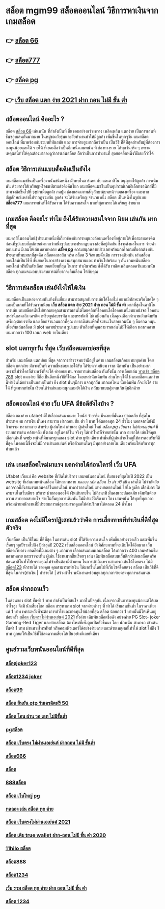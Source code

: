 # สล็อต mgm99 สล็อตออนไลน์  วิธีการหาเงินจาก เกมสล็อต

## 👉 [สล็อต 66](https://m.gamblerape.com/login?action=register)
## 👉 [สล็อต777](https://www.gamblerape.com/)
## 👉 [สล็อต pg](https://m.gamblerape.com/login?action=register)
## 👉 [เว็บ สล็อต แตก ง่าย 2021 ฝาก ถอน ไม่มี ขั้น ต่ำ](https://m.gamblerape.com/login?action=login)

## สล็อตออนไลน์  คืออะไร ?

สล็อต   [สล็อต 66](https://www.gamblerape.com/) เล่นพนัน ที่กำลังเป็นที่ ชื่นชอบอย่างกว้างขวาง  เพลิดเพลิน  แตกง่าย  เป็นการเล่นที่ ชื่นชอบเล่นกันมากมาย ในหมู่ของวัยรุ่นและวัยทำงานทำให้มีลูกค้า เพิ่มขึ้นในทุกๆวัน เกมสล็อตออนไลน์ ที่มาพร้อมกับระบบที่ทันสมัย และ การจ่ายสูงมากถือว่าเป็น เป็นวิธี ที่ดีที่สุดสำหรับผู้ที่ต้องการ ลงทุนน้อยและได้ รายได้ ที่เยอะถือว่าเป็นอีกหนึ่งเกมพนัน ที่ ช่องทางรวย ได้ทุกวันจริง ๆ เพราะเหตุผลนี้ทำให้คุณต้องมาลองดูว่าการเล่นสล็อต ถือว่าเป็นการทำงานที่ สุดยอดอีกหนึ่งวิธีเลยก็ว่าได้


## สล็อต  วิธีการเล่นแบบดั้งเดิมเป็นยังไง

 เกมสล็อตแมชชีนเป็นเครื่องพนันชนิดหนึ่ง มักพบในอาร์เคด ผับ และคาสิโน อนุญาตให้ลูกค้า  การเดิมพัน ด้วยการใส่เหรียญหรือธนบัตรแล้วดึงคันโยก  เกมสล็อตแมชชีนเป็นอุปกรณ์เกมอิเล็กทรอนิกส์ที่มีสามวงล้อขึ้นไปที่ spinเมื่อลูกค้า กดปุ่ม ช่องแสดงภาพสัญลักษณ์บนหน้าจอของเครื่อง และหากสัญลักษณ์เหล่านี้ปรากฏรวมกัน ลูกค้า จะได้รับเหรียญ จำนวนหนึ่ง สล็อต เป็นหนึ่งในรูปแบบ **สล็อต777**  เกมการพนันที่ได้รับความ  ได้รับความสนใจ มากที่สุดเพราะได้เหรียญ ง่ายมาก


##  เกมสล็อต คืออะไร ทำไม ถึงได้รับความสนใจจาก นิยม เล่นกัน มากที่สุด 

เกมคาสิโนออนไลน์}ประเภทหนึ่งที่เกี่ยวข้องกับการหมุนวงล้อบนเครื่องที่อยู่ภายใต้เพื่อสะสมเครดิตก่อนที่รูปแบบสัญลักษณ์มากกว่าหนึ่งรูปแบบจะปรากฏบนวงล้อที่อยู่ติดกัน ซึ่งจะส่งผลในการ จ่ายค่าตอบแทน  มีเกมให้เล่นหลากหลาย ***สล็อต pg*** ความสนุกหลายประเภทพร้อมกลไกเกมที่แตกต่างกัน ประเภทที่พบมากที่สุดคือ สล็อตคลาสสิก หรือ สล็อต 3 รีลแบบดั้งเดิม  การวางเดิมพัน เล่นสล็อต ออนไลน์เป็นวิธีที่ ชั้นยอดในการสร้างความสนุกสนานและ ทำเงินไปพร้อม ๆ กัน เกมพนันสล็อตออนไลน์ ฟรีเป็นตัวเลือก ยอดเยี่ยมที่สุด ในการ ทำเงินพร้อมทั้งได้รับ เพลิดเพลินตลอดวันเกมพนันสล็อต ทุกเกมจะมอบประสบการณ์ที่ยากจะลืมเลือน ให้กับคุณ


## วิธีการเล่นสล็อต เล่นยังไงให้ได้เงิน
 เกมสล็อตเป็นแหล่งความบันเทิงชั้นเยี่ยม สามารถสนุกกับการเล่นได้โดยไม่ อยากมีทักษะหรือโชคใด ๆ และเป็นเกมที่ได้รับความนิยม **เว็บ สล็อต แตก ง่าย 2021 ฝาก ถอน ไม่มี ขั้น ต่ำ** มากที่สุดในคาสิโน  การเล่น เกมสล็อตนั้นไม่ยากเลยคุณสามารถเล่นได้โดยคลิกที่ไอคอนใดไอคอนหนึ่งบนหน้าจอ ไอคอนเหล่านี้แสดงถึง เครดิต  เหรียญต่อบรรทัด และบรรทัดที่ ไม่เหมือนกัน  เมื่อคุณเลือกจำนวนเงินเดิมพัน   เหรียญต่อบรรทัด และเลือกจำนวนแถวที่คุณ อยากมีเล่นเพื่อที่จะชนะในรอบเกมนั้น ๆ ก็แค่กด  หมุน  เพื่อเริ่มเล่นสล็อต มี slot หลายประเภท รูปแบบ ตัวเลือกที่คุณสามารถเล่นได้มีให้เลือก หลากหลาย เกมมากกว่า 100 เกมภ web ายในเดียว

##  slot  แตกทุกวัน ที่สุด เว็บสล็อตแตกบ่อยที่สุด

สำหรับ เกมสล็อต แตกบ่อย ที่สุด จากการสำรวจพบว่ามีอยู่ในค่าย เกมสล็อตเกือบแทบทุกค่าย โดยสล็อต แตกง่าย  มักจะเป็นที่ ความชื่นชอบและได้รับ  ได้รับความนิยม เจาก นักพนัน  เป็นอย่างมาก  เพราะไม่ว่าใครก็ต่างหวังที่จะได้ ค่าตอบแทน จากการเล่นสล็อต กันทั้งนั้น การเลือกเล่น [ทางเข้า สล็อต 789](https://m.gamblerape.com/login?action=login) slot แตกง่าย  ก็ถือเป็นอีกหนึ่งวิธีที่ได้ผล โดยเหล่านักเดิมพัน  ส่วนใหญ่ได้ใช้ เกมสล็อตแตกง่าย นี้ทำเงินได้อย่างเป็นกอบเป็นกำ ยิ่ง slot นั้นๆมีการ แจกทุกวัน มากแค่ไหน นักเดิมพัน  ก็จะยิ่งได้ รายได้ ที่สูงมากเท่านั้น เรียกได้ว่าเล่นเกมสนุกแถมยังได้เงิน  กลับมาแบบคุ้มจนเกินคุ้มอีกด้วย


## สล็อตออนไลน์ ค่าย เว็บ UFA มีข้อดียังไงบ้าง ?

สล็อต ของค่าย ufabet มีให้เลือกเล่นมากมาย โบนัส  จ่ายจริง มีระบบที่มั่นคง ปลอดภัย  ที่สุดในประเทศ  งบ การเงิน มั่นคง สามารถ  ฝากถอน ขั้น ต่ํา 1 บาท ได้ตลอดทุก 24 ชั่วโมง นอกจากนี้ยังมีกิจกรรม หลากหลาย สำหรับ ผู้เล่นใหม่ เก่าและ ผู้เล่นใหม่ ใหม่ *สล็อต pg เว็บตรง ไม่ผ่านเอเย่นต์* มีระบบการเล่น  คล้ายคลึง  นั่งเล่น อยู่ในคาสิโน  จริงๆ ได้เท่าไหร่ก็จ่ายเท่านั้น หาก อยากได้ เล่นให้คุณเลือกเล่นที่ web พนันที่มีมาตรฐานของ slot ค่าย ยูฟ่า เดียวเท่านั้นที่ผู้เล่นส่วนใหญ่ให้การตอบรับที่ดีที่สุด ในตอนนี้ซึ่งจะไม่มีการผ่านเอเย่นต์ หรือตัวแทนใดๆ มีทุกอย่างภายใน เดียวพร้อมให้บริการทุกท่านแล้ว


## เล่น เกมสล็อตใหม่มาแรง แตกง่ายได้ก่อนใครที่  เว็บ UFA

 Ufabet เว็บแม่  คือ website ที่เปิดให้บริการ เกมพนันออนไลน์ ที่มาแรงที่สุดในปี 2022 เป็น website ที่เล่นเกมพนันสล็อต ได้หลากหลาย *ทดลอง เล่น สล็อต โร ม่า ฟรี* ชนิด  เล่นได้ ไม่จำกัดวัย นอกจากนี้ยังสามารถเล่นคาสิโนออนไลน์ บาคาร่าออนไลน์ แทงบอลออนไลน์ ไฮโล รูเล็ต เสือมังกร ได้ครบจบในเว็บเดียว บริการ ฝากถอนออโต้  เงินเข้าภายใน  ไม่ถึงนาที มั่นคงและปลอดภัย เดิมพันด้วยความ สบายอกสบายใจ  จ่ายไม่อั้นทุกการเดิมพัน ไม่มีประวัติเรื่องกา โกง เล่นพนัน ได้ทุกที่ทุกเวลา พร้อมด้วยพนักงานที่มีประสบการณ์สูงสามารถดูแลให้คำปรึกษาได้ตลอด 24 ชั่วโมง


##  เกมสล็อต คงไม่มีใครปฏิเสธแล้วว่าคือ การเสี่ยงทายที่ทำเงินที่ดีที่สุดตัวจริง

เว็บสล็อต เป็นวิธีใหม่  ที่ดีที่สุด ในการเล่น slot ที่ได้รับความ สนใจ  เพิ่มขึ้นอย่างรวดเร็ว และเพิ่มขึ้นเรื่อยๆ ทุกปีรวมไปถึง ปีล่าสุดปี 2022 เว็บสล็อตออนไลน์  ยังมีศักยภาพที่จะเติบโตได้อีกมาก เว็บสล็อตเว็บตรง  ยอดฮิตที่มีเกมต่าง ๆ มากมาย เลือกเล่นเกมนเกมสล็อต ได้มากกว่า 400 เกมพร้อมธีมหลากหลาย และเราจะเห็น ผู้เล่น ใช้งานมากขึ้นเรื่อยๆ เล่น เดิมพันสล็อตบนเว็บดีกว่าบ่อนสล็อตหรือบ่อนคาสิโนทั่วไปเพราะคุณไม่จำเป็นต้องมีตัวแทน ในการเข้าถึงเพราะสามารถเล่นได้โดยตรง ไม่มี [สล็อต123](https://m.gamblerape.com/login?action=login) หักรายได้ ของคุณ คุณสามารถทำเงิน ได้มากขึ้นโดยไปที่เว็บไซต์โดยตรง สล็อต เป็นวิธีที่ดีที่สุด ในการ{ทำเงิน | ทำรายได้ | สร้างกำไร พนักงานพร้อมดูแลทุกเวลาจ่ายตรงทุกการเล่นแน่น

## สล็อต ฝากถอนเร็ว 

ในส่วนของ slot ขั้นต่ำ   1 บาท กำลังเป็นที่สนใจ มากในปัจจุบัน เนื่องจากเป็นการลงทุนน้อยแต่ได้ผลกำไรสูง จึงมี นักเสี่ยงโชค สล็อต สรรหาเกม slot จากค่ายต่างๆ ที่ ทำได้  เริ่มเล่นขั้นต่ำ   ในราคาเพียงแค่ 1 บาท เพราะหวังที่จะต้องการกำไรและขาดทุนให้น้อยที่สุด สล็อต  น้อยกว่า   1 บาทนั้นมีให้เห็นอยู่ บ่อยครั้ง  [สล็อต เว็บตรงไม่ผ่านเอเย่นต์ 2021](https://m.gamblerape.com/login?action=register) ทั้งค่าย เดิมพันสล็อตชื่อดัง อย่างค่าย PG Slot- joker Gaming-Red Tiger และค่ายสล็อต น้องใหม่ที่เพิ่งถูกเปิดตัวขึ้นมา โดย นักพนัน  สามารถ เข้าเล่นขั้นต่ำ  1 บาท ผ่านทางโทรศัพท์ หรือคอมพิวเตอร์ได้อย่างง่ายดาย และด้วยเหตุผลนี้ทำให้ slot  ไม่ถึง  1 บาท ถูกยกให้เป็นวิธีที่ใช้ลดความเสี่ยงได้เป็นอย่างดีเลยทีเดียว


## ศูนย์รวมเว็บพนันออนไลน์ที่ดีที่สุด

### [สล็อตjoker123](https://atom.io/themes/สมัครเว็บตรง%20คาสิโนออนไลน์1688%20อันดับ1%20ล่าสุด2022%20สล็อต%20joker%20บาคาร่า%20แทงบอลออนไลน์%20เล่นครบ%20จบที่เว็บเดียว)
### [สล็อต1234 joker](https://atom.io/themes/สมัครคาสิโนออนไลน์%20แบบฟรีๆ%20ล่าสุด2022%20สล็อต%20บาคาร่า%20แทงบอลออนไลน์%20หวย%20ยิงปลา%20เกมไพ่%20เล่นครบ%20จบที่เว็บเดียว)
### [สล็อต99](https://atom.io/themes/สมัครเว็บตรง%20คาสิโนออนไลน์1688%20อันดับ1%20ล่าสุด2022%20สล็อต%20ยืนยัน%20otp%20รับเครดิตฟรี%2050%20บาคาร่า%20แทงบอลออนไลน์%20ครบทุกวงจรในที่เดียว)
### [สล็อต ยืนยัน otp รับเครดิตฟรี 50](https://atom.io/themes/สมัครคาสิโนออนไลน์%20แบบฟรีๆ%20ล่าสุด2022%20สล็อต%20เติม%20true%20wallet%20ฝาก-ถอน%20ไม่มี%20ขั้น%20ต่ํา%202020%20บาคาร่า%20เกมไพ่%20ยิงปลา%20หวย%20แทงบอลออนไลน์%20เล่นครบ%20จบที่เว็บเดียว)
### [สล็อต โอน ผ่าน วอ เลท ไม่มีขั้นต่ำ](https://atom.io/themes/สมัครคาสิโนออนไลน์%20แบบฟรีๆ%20ล่าสุด2022%20สล็อต%20888%20ฟรีเครดิต%2050%20บาคาร่า%20เกมไพ่%20แทงบอลออนไลน์%20หวย%20ยิงปลา%20เล่นครบ%20จบที่เว็บเดียว)
### [pgสล็อต](https://atom.io/themes/สมัครคาสิโนออนไลน์%20แบบฟรีๆ%20ล่าสุด2022%20888สล็อต%20บาคาร่า%20แทงบอลออนไลน์%20หวย%20ยิงปลา%20เกมไพ่%20เล่นครบ%20จบที่เว็บเดียว)
### [สล็อต เว็บตรง ไม่ผ่านเอเย่นต์ ฝากถอน ไม่มี ขั้นต่ำ](https://atom.io/themes/สมัคร%20คาสิโนออนไลน์เว็บตรง%20เว็บ%20รวม%20สล็อต%20ทุก%20ค่าย%20ฝาก%20ถอน%20ไม่มี%20ขั้น%20ต่ํา%20ทดลองเล่นสล็อตทุกค่าย%20ใหม่ล่าสุด2022)
### [สล็อต666](https://atom.io/themes/สมัครคาสิโนออนไลน์%20แบบฟรีๆ%20ล่าสุด2022%20pg%20สล็อต%20บาคาร่า%20แทงบอลออนไลน์%20หวย%20ยิงปลา%20เกมไพ่%20เล่นครบ%20จบที่เว็บเดียว)
### [สล็อต](https://atom.io/themes/สมัครเว็บตรง%20คาสิโนออนไลน์1688%20อันดับ1%20ล่าสุด2022%20slotxo%20สล็อต%20ฝาก10รับ100%20บาคาร่า%20แทงบอลออนไลน์)
### [888สล็อต](https://atom.io/themes/สมัครเว็บตรง%20คาสิโนออนไลน์1688%20อันดับ1%20ล่าสุด2022%20สล็อต%20เติม%20true%20wallet%20ฝาก%20ถอน%20ไม่มี%20ขั้น%20ต่ํา%202021%20บาคาร่า%20แทงบอลออนไลน์%20ครบทุกวงจรในที่เดียว)
### [สล็อต เว็บใหญ่ pg](https://atom.io/themes/สมัคร%20สล็อตออนไลน์%20เว็บตรง%20true%20wallet%20สล็อต%20ฝาก10รับ100%20วอ%20เลท%20ทดลองเล่นสล็อตทุกค่าย%20ใหม่ล่าสุด2022)
### [ทดลอง เล่น สล็อต ทุก ค่าย](https://atom.io/themes/สมัครคาสิโนออนไลน์%20แบบฟรีๆ%20ล่าสุด2022%20สล็อตroyal%20บาคาร่า%20แทงบอลออนไลน์%20หวย%20ยิงปลา%20เกมไพ่%20เล่นครบ%20จบที่เว็บเดียว)
### [สล็อต เว็บตรงไม่ผ่านเอเย่นต์ 2021](https://atom.io/themes/สมัครเว็บตรง%20คาสิโนออนไลน์1688%20อันดับ1%20ล่าสุด2022%20สล็อตxo%20888%20บาคาร่า%20แทงบอลออนไลน์%20หวย%20เล่นครบ%20จบที่เว็บเดียว)
### [สล็อต เติม true wallet ฝาก-ถอน ไม่มี ขั้น ต่ํา 2020](https://atom.io/themes/สมัครเว็บตรง%20คาสิโนออนไลน์1688%20อันดับ1%20ล่าสุด2022%20สล็อต789%20บาคาร่า%20แทงบอลออนไลน์)
### [11hilo สล็อต](https://atom.io/themes/สมัครเว็บตรง%20คาสิโนออนไลน์1688%20อันดับ1%20ล่าสุด2022%20สล็อต%20โอน%20ผ่าน%20วอ%20เลท%20ไม่มีขั้นต่ำ%20บาคาร่า%20แทงบอลออนไลน์%20เล่นครบ%20จบที่เว็บเดียว)
### [สล็อต888](https://atom.io/themes/สมัคร%20คาสิโนออนไลน์เว็บตรง%20สล็อต888%20ทดลองเล่นสล็อตทุกค่าย%20ใหม่ล่าสุด2022)
### [สล็อต1234](https://atom.io/themes/สมัครคาสิโนออนไลน์%20แบบฟรีๆ%20ล่าสุด2022%20สล็อต888%20บาคาร่า%20เกมไพ่%20แทงบอลออนไลน์%20หวย%20ยิงปลา%20เล่นครบ%20จบที่เว็บเดียว)
### [เว็บ รวม สล็อต ทุก ค่าย ฝาก ถอน ไม่มี ขั้น ต่ํา](https://atom.io/themes/สมัครเว็บตรง%20คาสิโนออนไลน์1688%20อันดับ1%20ล่าสุด2022%20joker%20สล็อต777%20บาคาร่า%20แทงบอลออนไลน์%20หวย%20เล่นครบ%20จบที่เว็บเดียว)
### [สล็อต 1234](https://atom.io/themes/สมัครเว็บตรง%20คาสิโนออนไลน์อันดับ1%20ล่าสุด2022%20ทดลอง%20เล่น%20สล็อต%20ทุก%20ค่าย%20บาคาร่า%20แทงบอลออนไลน์)